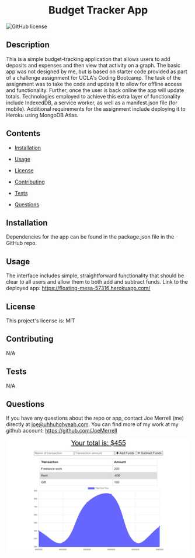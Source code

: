 
<h1 align="center">
    Budget Tracker App
</h1>


![GitHub license](https://img.shields.io/badge/license-MIT-blue.svg)


## Description

This is a simple budget-tracking application that allows users to add deposits and expenses and then view that activity on a graph. The basic app was not designed by me, but is based on starter code provided as part of a challenge assignment for UCLA's Coding Bootcamp. The task of the assignment was to take the code and update it to allow for offline access and functionality. Further, once the user is back online the app will update totals. Technologies employed to achieve this extra layer of functionality include IndexedDB, a service worker, as well as a manifest.json file (for mobile). Additional requirements for the assignment include deploying it to Heroku using MongoDB Atlas.


## Contents 

* [Installation](#installation)

* [Usage](#usage)

* [License](#license)

* [Contributing](#contributing)

* [Tests](#tests)

* [Questions](#questions)

## Installation


Dependencies for the app can be found in the package.json file in the GitHub repo.


## Usage

The interface includes simple, straightforward functionality that should be clear to all users and allow them to both add and subtract funds. Link to the deployed app: https://floating-mesa-57316.herokuapp.com/

## License

This project's license is: MIT
  
## Contributing

N/A

## Tests

N/A

## Questions

If you have any questions about the repo or app, contact Joe Merrell (me) directly at joe@uhhuhohyeah.com. You can find more of my work at my github account: https://github.com/JoeMerrell

<img src="public/images/budget-tracker.png" alt="Budget Tracker App screenshot courtesy of UCLA">

